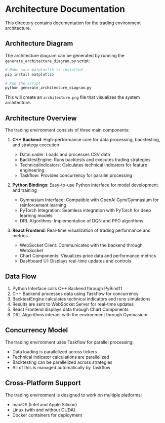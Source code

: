 # Architecture Documentation

This directory contains documentation for the trading environment architecture.

## Architecture Diagram

The architecture diagram can be generated by running the `generate_architecture_diagram.py` script:

```bash
# Make sure matplotlib is installed
pip install matplotlib

# Run the script
python generate_architecture_diagram.py
```

This will create an `architecture.png` file that visualizes the system architecture.

## Architecture Overview

The trading environment consists of three main components:

1. **C++ Backend**: High-performance core for data processing, backtesting, and strategy execution
   - DataLoader: Loads and processes CSV data
   - BacktestEngine: Runs backtests and executes trading strategies
   - TechnicalIndicators: Calculates technical indicators for feature engineering
   - Taskflow: Provides concurrency for parallel processing

2. **Python Bindings**: Easy-to-use Python interface for model development and training
   - Gymnasium Interface: Compatible with OpenAI Gym/Gymnasium for reinforcement learning
   - PyTorch Integration: Seamless integration with PyTorch for deep learning models
   - DRL Algorithms: Implementation of DQN and PPO algorithms

3. **React Frontend**: Real-time visualization of trading performance and metrics
   - WebSocket Client: Communicates with the backend through WebSocket
   - Chart Components: Visualizes price data and performance metrics
   - Dashboard UI: Displays real-time updates and controls

## Data Flow

1. Python Interface calls C++ Backend through PyBind11
2. C++ Backend processes data using Taskflow for concurrency
3. BacktestEngine calculates technical indicators and runs simulations
4. Results are sent to WebSocket Server for real-time updates
5. React Frontend displays data through Chart Components
6. DRL Algorithms interact with the environment through Gymnasium

## Concurrency Model

The trading environment uses Taskflow for parallel processing:

- Data loading is parallelized across tickers
- Technical indicator calculations are parallelized
- Backtesting can be parallelized across strategies
- All of this is managed automatically by Taskflow

## Cross-Platform Support

The trading environment is designed to work on multiple platforms:

- macOS (Intel and Apple Silicon)
- Linux (with and without CUDA)
- Docker containers for deployment
